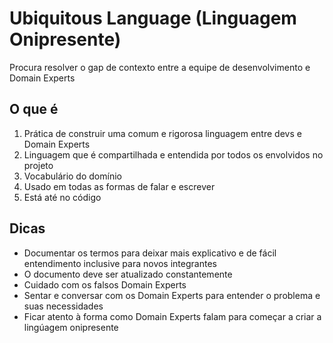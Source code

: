 # Ubiquitous Language (Linguagem Onipresente)
Procura resolver o gap de contexto entre a equipe de desenvolvimento e Domain Experts

## O que é
1) Prática de construir uma comum e rigorosa linguagem entre devs e Domain Experts
2) Linguagem que é compartilhada e entendida por todos os envolvidos no projeto
3) Vocabulário do domínio
4) Usado em todas as formas de falar e escrever
5) Está até no código

## Dicas
* Documentar os termos para deixar mais explicativo e de fácil entendimento inclusive para novos integrantes
* O documento deve ser atualizado constantemente
* Cuidado com os falsos Domain Experts
* Sentar e conversar com os Domain Experts para entender o problema e suas necessidades
* Ficar atento à forma como Domain Experts falam para começar a criar a lingúagem onipresente